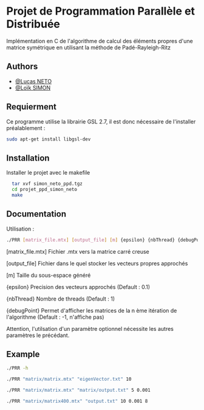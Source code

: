 
# Projet de Programmation Parallèle et Distribuée

Implémentation en C de l'algorithme de calcul des éléments propres d'une matrice symétrique en utilisant la méthode de Padé-Rayleigh-Ritz


## Authors

- [@Lucas NETO](https://www.github.com/Kassouley)
- [@Loïk SIMON](https://www.github.com/KoliNomis)

## Requierment

Ce programme utilise la librairie GSL 2.7, il est donc nécessaire de l'installer préalablement :

```bash
sudo apt-get install libgsl-dev
```

## Installation

Installer le projet avec le makefile

```bash
  tar xvf simon_neto_ppd.tgz
  cd projet_ppd_simon_neto
  make
```
    
## Documentation

Utilisation :

```bash
./PRR [matrix_file.mtx] [output_file] [m] {epsilon} {nbThread} {debugPoint}
```

[matrix_file.mtx]       Fichier .mtx vers la matrice carré creuse

[output_file]           Fichier dans le quel stocker les vecteurs propres approchés

[m]                     Taille du sous-espace généré

{epsilon}               Precision des vecteurs approchés (Default : 0.1)

{nbThread}              Nombre de threads (Default : 1)

{debugPoint}            Permet d'afficher les matrices de la n ème itération de l'algorithme (Default : -1, n'affiche pas)

Attention, l'utilsation d'un paramètre optionnel nécessite les autres paramètres le précédant.

## Example

```bash
./PRR -h
```

```bash
./PRR "matrix/matrix.mtx" "eigenVector.txt" 10 
```

```bash
./PRR "matrix/matrix.mtx" "matrix/output.txt" 5 0.001 
```

```bash
./PRR "matrix/matrix400.mtx" "output.txt" 10 0.001 8
```